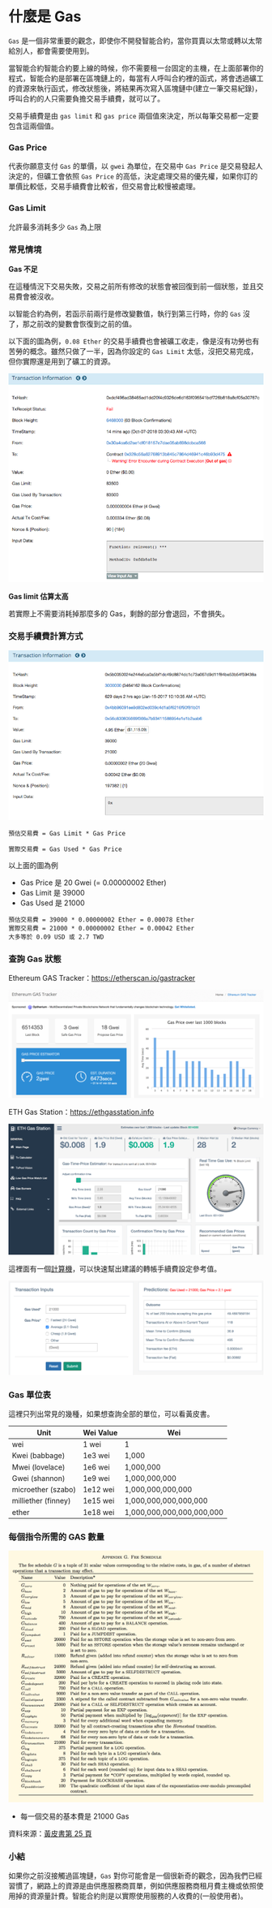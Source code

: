 # 什麼是 Gas

`Gas` 是一個非常重要的觀念，即使你不開發智能合約，當你買賣以太幣或轉以太幣給別人，都會需要使用到。

當智能合約智能合約要上線的時候，你不需要租一台固定的主機，在上面部署你的程式，智能合約是部署在區塊鏈上的，每當有人呼叫合約裡的函式，將會透過礦工的資源來執行函式，修改狀態後，將結果再次寫入區塊鏈中(建立一筆交易紀錄)，呼叫合約的人只需要負擔交易手續費，就可以了。

交易手續費是由 `gas limit` 和 `gas price` 兩個值來決定，所以每筆交易都一定要包含這兩個值。

### Gas Price

代表你願意支付 `Gas` 的單價，以 `gwei` 為單位，在交易中 `Gas Price` 是交易發起人決定的，但礦工會依照  `Gas Price` 的高低，決定處理交易的優先權，如果你訂的單價比較低，交易手續費會比較省，但交易會比較慢被處理。

### Gas Limit

允許最多消耗多少 `Gas` 為上限

### 常見情境

**Gas 不足**

在這種情況下交易失敗，交易之前所有修改的狀態會被回復到前一個狀態，並且交易費會被沒收。

以智能合約為例，若函示前兩行是修改變數值，執行到第三行時，你的 `Gas` 沒了，那之前改的變數會恢復到之前的值。

以下面的圖為例，`0.08 Ether` 的交易手續費也會被礦工收走，像是沒有功勞也有苦勞的概念。雖然只做了一半，因為你設定的 `Gas Limit` 太低，沒把交易完成，但你實際還是用到了礦工的資源。

![](assets/03_transaction_fail.png)

**Gas limit 估算太高**

若實際上不需要消耗掉那麼多的 Gas，剩餘的部分會退回，不會損失。

### 交易手續費計算方式

![](assets/03_transaction1.png)

```
預估交易費 = Gas Limit * Gas Price
```

```
實際交易費 = Gas Used * Gas Price
```

以上面的圖為例

* Gas Price 是 20 Gwei (= 0.00000002 Ether)
* Gas Limit 是 39000
* Gas Used 是 21000

```
預估交易費 = 39000 * 0.00000002 Ether = 0.00078 Ether
實際交易費 = 21000 * 0.00000002 Ether = 0.00042 Ether
大多等於 0.09 USD 或 2.7 TWD
```

### 查詢 Gas 狀態

Ethereum GAS Tracker：<https://etherscan.io/gastracker>

![Ethereum GAS Tracker](assets/08_gas_tracker.png)

ETH Gas Station：<https://ethgasstation.info>

![ETH Gas Station](assets/08_ethgasstation.png)

這裡面有一個[計算機](https://ethgasstation.info/calculatorTxV.php)，可以快速幫出建議的轉帳手續費設定參考值。

![](assets/08_calculatorTxV.png)

### Gas 單位表

這裡只列出常見的幾種，如果想查詢全部的單位，可以看黃皮書。

Unit | Wei Value | Wei
-----|-----------|----
wei | 1 wei | 1
Kwei (babbage) | 1e3 wei | 1,000
Mwei (lovelace) | 1e6 wei | 1,000,000
Gwei (shannon) | 1e9 wei | 1,000,000,000
microether (szabo) | 1e12 wei | 1,000,000,000,000
milliether (finney) | 1e15 wei | 1,000,000,000,000,000
ether | 1e18 wei | 1,000,000,000,000,000,000

### 每個指令所需的 GAS 數量

![](assets/08_fee_schedule.png)

* 每一個交易的基本費是 21000 Gas

資料來源：[黃皮書第 25 頁](https://ethereum.github.io/yellowpaper/paper.pdf)

### 小結

如果你之前沒接觸過區塊鏈，`Gas` 對你可能會是一個很新奇的觀念，因為我們已經習慣了，網路上的資源是由供應服務商買單，例如供應服務商租月費主機或依照使用掉的資源量計費。智能合約則是以實際使用服務的人收費的(一般使用者)。
